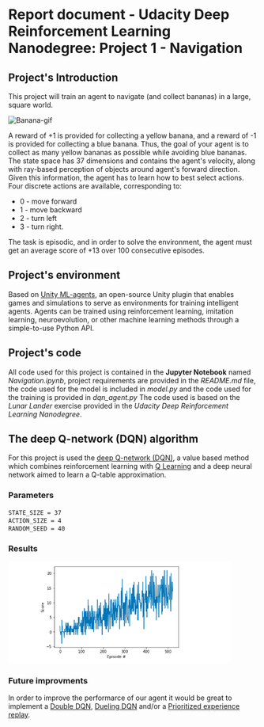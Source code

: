 # Report document - Udacity Deep Reinforcement Learning Nanodegree: Project 1 - Navigation

## Project's Introduction
This project will train an agent to navigate (and collect bananas) in a large, square world.

![Banana-gif](Banana-gif.gif)

A reward of +1 is provided for collecting a yellow banana, and a reward of -1 is provided for collecting a blue banana. Thus, the goal of your agent is to collect as many yellow bananas as possible while avoiding blue bananas. The state space has 37 dimensions and contains the agent's velocity, along with ray-based perception of objects around agent's forward direction. Given this information, the agent has to learn how to best select actions. Four discrete actions are available, corresponding to:

* 0 - move forward
* 1 - move backward
* 2 - turn left
* 3 - turn right.

The task is episodic, and in order to solve the environment, the agent must get an average score of +13 over 100 consecutive episodes.

## Project's environment
Based on [Unity ML-agents](https://github.com/Unity-Technologies/ml-agents), an open-source Unity plugin that enables games and simulations to serve as environments for training intelligent agents. Agents can be trained using reinforcement learning, imitation learning, neuroevolution, or other machine learning methods through a simple-to-use Python API.

## Project's code
All code used for this project is contained in the **Jupyter Notebook** named _Navigation.ipynb_,  project requirements are provided in the _README.md_ file, the code used for the model is included in _model.py_ and the code used for the training is provided in _dqn_agent.py_ The code used is based on the _Lunar Lander_ exercise provided in the _Udacity Deep Reinforcement Learning Nanodegree_.

## The deep Q-network (DQN) algorithm
For this project is used the [deep Q-network (DQN)](https://deepmind.com/research/dqn/), a value based method which combines reinforcement learning with [Q Learning](https://en.wikipedia.org/wiki/Q-learning) and a deep neural network aimed to learn a Q-table approximation.

### Parameters

```
STATE_SIZE = 37        
ACTION_SIZE = 4         
RANDOM_SEED = 40        
```

### Results

![dataviz](dataviz.png)

### Future improvments
In order to improve the performarce of our agent it would be great to implement a [Double DQN](https://arxiv.org/abs/1509.06461), [Dueling DQN](https://arxiv.org/abs/1511.06581) and/or a [Prioritized experience replay](https://arxiv.org/abs/1511.05952).
